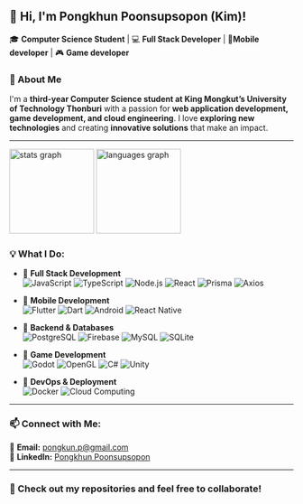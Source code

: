 <h2 align="left">👋 Hi, I'm Pongkhun Poonsupsopon (Kim)!</h2>

<p align="left">
🎓 <strong>Computer Science Student</strong> | 💻 <strong>Full Stack Developer</strong> | 📱<strong>Mobile developer</strong> | 🎮 <strong>Game developer</strong> 
</p>


### 📝 About Me  
I'm a **third-year Computer Science student at King Mongkut’s University of Technology Thonburi** with a passion for **web application development, game development, and cloud engineering**. I love **exploring new technologies** and creating **innovative solutions** that make an impact.

---
<div align="left">
  <img src="https://github-readme-stats.vercel.app/api?username=PongkhunP&hide_title=false&hide_rank=false&show_icons=true&include_all_commits=true&count_private=true&disable_animations=false&theme=tokyonight&locale=en&hide_border=true" height="150" alt="stats graph"  />
  <img src="https://github-readme-stats.vercel.app/api/top-langs?username=PongkhunP&locale=en&hide_title=false&layout=compact&card_width=320&langs_count=5&theme=tokyonight&hide_border=true" height="150" alt="languages graph"  />
</div>

### 💡 What I Do:

- 🔹 **Full Stack Development**  
  ![JavaScript](https://img.shields.io/badge/-JavaScript-F7DF1E?logo=javascript&logoColor=black&style=for-the-badge)
  ![TypeScript](https://img.shields.io/badge/-TypeScript-3178C6?logo=typescript&logoColor=white&style=for-the-badge)
  ![Node.js](https://img.shields.io/badge/-Node.js-339933?logo=node.js&logoColor=white&style=for-the-badge)
  ![React](https://img.shields.io/badge/-React-61DAFB?logo=react&logoColor=black&style=for-the-badge)
  ![Prisma](https://img.shields.io/badge/-Prisma-2D3748?logo=prisma&logoColor=white&style=for-the-badge)
  ![Axios](https://img.shields.io/badge/-Axios-671DD2?logo=axios&logoColor=white&style=for-the-badge)

- 🔹 **Mobile Development**  
  ![Flutter](https://img.shields.io/badge/-Flutter-02569B?logo=flutter&logoColor=white&style=for-the-badge)
  ![Dart](https://img.shields.io/badge/-Dart-0175C2?logo=dart&logoColor=white&style=for-the-badge)
  ![Android](https://img.shields.io/badge/-Android-3DDC84?logo=android&logoColor=white&style=for-the-badge)
  ![React Native](https://img.shields.io/badge/-React%20Native-61DAFB?logo=react&logoColor=black&style=for-the-badge)

- 🔹 **Backend & Databases**  
  ![PostgreSQL](https://img.shields.io/badge/-PostgreSQL-4169E1?logo=postgresql&logoColor=white&style=for-the-badge)
  ![Firebase](https://img.shields.io/badge/-Firebase-FFCA28?logo=firebase&logoColor=black&style=for-the-badge)
  ![MySQL](https://img.shields.io/badge/-MySQL-4479A1?logo=mysql&logoColor=white&style=for-the-badge)
  ![SQLite](https://img.shields.io/badge/-SQLite-003B57?logo=sqlite&logoColor=white&style=for-the-badge)

- 🔹 **Game Development**  
  ![Godot](https://img.shields.io/badge/-Godot-478CBF?logo=godot-engine&logoColor=white&style=for-the-badge)
  ![OpenGL](https://img.shields.io/badge/-OpenGL-5586A4?logo=opengl&logoColor=white&style=for-the-badge)
  ![C#](https://img.shields.io/badge/-C%20Sharp-239120?logo=csharp&logoColor=white&style=for-the-badge)
  ![Unity](https://img.shields.io/badge/-Unity-FFFFFF?logo=unity&logoColor=black&style=for-the-badge)

- 🔹 **DevOps & Deployment**  
  ![Docker](https://img.shields.io/badge/-Docker-2496ED?logo=docker&logoColor=white&style=for-the-badge)
  ![Cloud Computing](https://img.shields.io/badge/-Cloud_Computing-4285F4?logo=googlecloud&logoColor=white&style=for-the-badge)

 

---

### 📫 Connect with Me:
📧 **Email:** [pongkun.p@gmail.com](mailto:pongkun.p@gmail.com)  
🔗 **LinkedIn:** [Pongkhun Poonsupsopon](https://www.linkedin.com/in/pongkhun-poonsupsopon/)  

---

### 🚀 Check out my repositories and feel free to collaborate!
